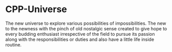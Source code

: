 # CPP-Universe
The new universe to explore various possibilities of impossibilities. The new to the newness with the pinch of old nostalgic sense created to give hope to every budding enthusiast irrespective of the field to pursue its passion along with the responsibilities or duties and also have a little life inside routine.
